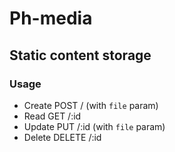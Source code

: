 # Ph-media
## Static content storage
### Usage

- Create
    POST / (with `file` param)
- Read
    GET /:id
- Update
    PUT /:id (with `file` param)
- Delete
    DELETE /:id
